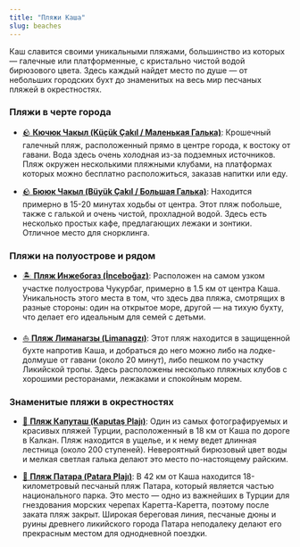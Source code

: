 ```yaml
---
title: "Пляжи Каша"
slug: beaches
---
```


Каш славится своими уникальными пляжами, большинство из которых — галечные или платформенные, с кристально чистой водой бирюзового цвета. Здесь каждый найдет место по душе — от небольших городских бухт до знаменитых на весь мир песчаных пляжей в окрестностях.

### Пляжи в черте города

*   [🪨 <u>**Кючюк Чакыл (Küçük Çakıl / Маленькая Галька)**</u>](/kas/beach/kucuk): Крошечный галечный пляж, расположенный прямо в центре города, к востоку от гавани. Вода здесь очень холодная из-за подземных источников. Пляж окружен несколькими пляжными клубами, на платформах которых можно бесплатно расположиться, заказав напитки или еду.

*   [🪨 <u>**Бююк Чакыл (Büyük Çakıl / Большая Галька)**</u>](/kas/beach/buyuk): Находится примерно в 15-20 минутах ходьбы от центра. Этот пляж побольше, также с галькой и очень чистой, прохладной водой. Здесь есть несколько простых кафе, предлагающих лежаки и зонтики. Отличное место для снорклинга.

### Пляжи на полуострове и рядом

*   [🏝️ <u>**Пляж Инжебогаз (İnceboğaz)**</u>](/kas/beach/incebogaz): Расположен на самом узком участке полуострова Чукурбаг, примерно в 1.5 км от центра Каша. Уникальность этого места в том, что здесь два пляжа, смотрящих в разные стороны: один на открытое море, другой — на тихую бухту, что делает его идеальным для семей с детьми.

*   [⛵ <u>**Пляж Лиманагзы (Limanagzı)**</u>](/kas/beach/limangzi): Этот пляж находится в защищенной бухте напротив Каша, и добраться до него можно либо на лодке-долмуше от гавани (около 20 минут), либо пешком по участку Ликийской тропы. Здесь расположены несколько пляжных клубов с хорошими ресторанами, лежаками и спокойным морем.

### Знаменитые пляжи в окрестностях

*   [💎 <u>**Пляж Капуташ (Kaputaş Plajı)**</u>](/kas/beach/kaputas): Один из самых фотографируемых и красивых пляжей Турции, расположенный в 18 км от Каша по дороге в Калкан. Пляж находится в ущелье, и к нему ведет длинная лестница (около 200 ступеней). Невероятный бирюзовый цвет воды и мелкая светлая галька делают это место по-настоящему райским.

*   [🐢 <u>**Пляж Патара (Patara Plajı)**</u>](/kas/beach/patara): В 42 км от Каша находится 18-километровый песчаный пляж Патара, который является частью национального парка. Это место — одно из важнейших в Турции для гнездования морских черепах Каретта-Каретта, поэтому после заката пляж закрыт. Широкая береговая линия, песчаные дюны и руины древнего ликийского города Патара неподалеку делают его прекрасным местом для однодневной поездки. 